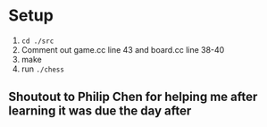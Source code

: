 # Setup

1. `cd ./src`
2. Comment out game.cc line 43 and board.cc line 38-40
3. make
4. run `./chess`

## Shoutout to Philip Chen for helping me after learning it was due the day after
